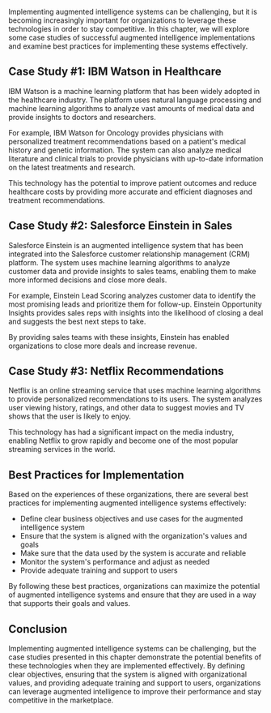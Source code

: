 
Implementing augmented intelligence systems can be challenging, but it is becoming increasingly important for organizations to leverage these technologies in order to stay competitive. In this chapter, we will explore some case studies of successful augmented intelligence implementations and examine best practices for implementing these systems effectively.

Case Study #1: IBM Watson in Healthcare
---------------------------------------

IBM Watson is a machine learning platform that has been widely adopted in the healthcare industry. The platform uses natural language processing and machine learning algorithms to analyze vast amounts of medical data and provide insights to doctors and researchers.

For example, IBM Watson for Oncology provides physicians with personalized treatment recommendations based on a patient's medical history and genetic information. The system can also analyze medical literature and clinical trials to provide physicians with up-to-date information on the latest treatments and research.

This technology has the potential to improve patient outcomes and reduce healthcare costs by providing more accurate and efficient diagnoses and treatment recommendations.

Case Study #2: Salesforce Einstein in Sales
-------------------------------------------

Salesforce Einstein is an augmented intelligence system that has been integrated into the Salesforce customer relationship management (CRM) platform. The system uses machine learning algorithms to analyze customer data and provide insights to sales teams, enabling them to make more informed decisions and close more deals.

For example, Einstein Lead Scoring analyzes customer data to identify the most promising leads and prioritize them for follow-up. Einstein Opportunity Insights provides sales reps with insights into the likelihood of closing a deal and suggests the best next steps to take.

By providing sales teams with these insights, Einstein has enabled organizations to close more deals and increase revenue.

Case Study #3: Netflix Recommendations
--------------------------------------

Netflix is an online streaming service that uses machine learning algorithms to provide personalized recommendations to its users. The system analyzes user viewing history, ratings, and other data to suggest movies and TV shows that the user is likely to enjoy.

This technology has had a significant impact on the media industry, enabling Netflix to grow rapidly and become one of the most popular streaming services in the world.

Best Practices for Implementation
---------------------------------

Based on the experiences of these organizations, there are several best practices for implementing augmented intelligence systems effectively:

* Define clear business objectives and use cases for the augmented intelligence system
* Ensure that the system is aligned with the organization's values and goals
* Make sure that the data used by the system is accurate and reliable
* Monitor the system's performance and adjust as needed
* Provide adequate training and support to users

By following these best practices, organizations can maximize the potential of augmented intelligence systems and ensure that they are used in a way that supports their goals and values.

Conclusion
----------

Implementing augmented intelligence systems can be challenging, but the case studies presented in this chapter demonstrate the potential benefits of these technologies when they are implemented effectively. By defining clear objectives, ensuring that the system is aligned with organizational values, and providing adequate training and support to users, organizations can leverage augmented intelligence to improve their performance and stay competitive in the marketplace.
